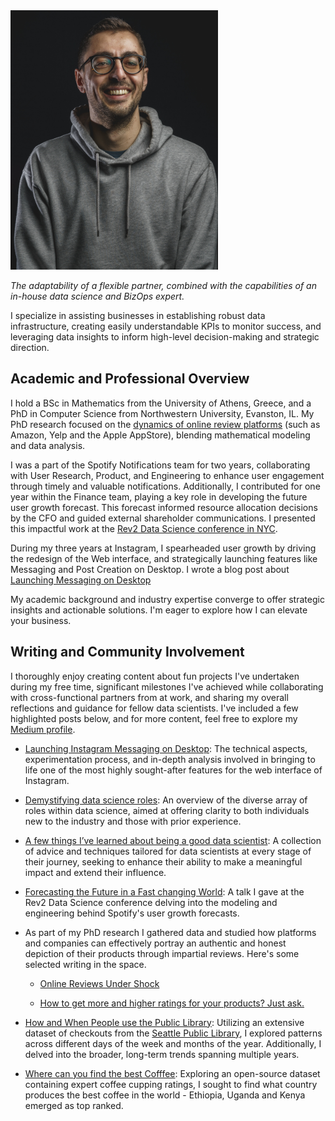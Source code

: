 <img width="332" alt="headshot 2021" src="./docs/assets/portrait.jpeg">


_The adaptability of a flexible partner, combined with the capabilities of an in-house data science and BizOps expert._

I specialize in assisting businesses in establishing robust data infrastructure, creating easily understandable KPIs to monitor success, and leveraging data insights to inform high-level decision-making and strategic direction.

## Academic and Professional Overview
I hold a BSc in Mathematics from the University of Athens, Greece, and a PhD in Computer Science from Northwestern University, Evanston, IL. My PhD research focused on the [dynamics of online review platforms](https://www.proquest.com/openview/852c4109961853cc539e34470217a915/1?pq-origsite=gscholar&cbl=18750) (such as Amazon, Yelp and the Apple AppStore), blending mathematical modeling and data analysis.

I was a part of the Spotify Notifications team for two years, collaborating with User Research, Product, and Engineering to enhance user engagement through timely and valuable notifications. Additionally, I contributed for one year within the Finance team, playing a key role in developing the future user growth forecast. This forecast informed resource allocation decisions by the CFO and guided external shareholder communications. I presented this impactful work at the [Rev2 Data Science conference in NYC](youtube.com/watch?v=tkmWXM0egqg).

During my three years at Instagram, I spearheaded user growth by driving the redesign of the Web interface, and strategically launching features like Messaging and Post Creation on Desktop. I wrote a blog post about [Launching Messaging on Desktop](https://engineering.fb.com/2022/07/26/web/launching-instagram-messaging-on-desktop/)

My academic background and industry expertise converge to offer strategic insights and actionable solutions. I'm eager to explore how I can elevate your business.




## Writing and Community Involvement
I thoroughly enjoy creating content about fun projects I've undertaken during my free time, significant milestones I've achieved while collaborating with cross-functional partners from at work, and sharing my overall reflections and guidance for fellow data scientists. I've included a few highlighted posts below, and for more content, feel free to explore my [Medium profile](https://medium.com/@yaskalidis).

* [Launching Instagram Messaging on Desktop](https://engineering.fb.com/2022/07/26/web/launching-instagram-messaging-on-desktop/): The technical aspects, experimentation process, and in-depth analysis involved in bringing to life one of the most highly sought-after features for the web interface of Instagram.

* [Demystifying data science roles](https://medium.com/@yaskalidis/what-kind-of-data-science-role-is-right-for-you-9d2f4b117e81): An overview of the diverse array of roles within data science, aimed at offering clarity to both individuals new to the industry and those with prior experience.

* [A few things I’ve learned about being a good data scientist](https://medium.com/@yaskalidis/a-few-things-ive-learned-about-being-a-good-data-scientist-2e81432f8766): A collection of advice and techniques tailored for data scientists at every stage of their journey, seeking to enhance their ability to make a meaningful impact and extend their influence.

* [Forecasting the Future in a Fast changing World](https://www.youtube.com/watch?v=tkmWXM0egqg): A talk I gave at the Rev2 Data Science conference delving into the modeling and engineering behind Spotify's user growth forecasts.

* As part of my PhD research I gathered data and studied how platforms and companies  can effectively portray an authentic and honest depiction of their products through impartial reviews. Here's some selected writing in the space.
    * [Online Reviews Under Shock](https://medium.com/@yaskalidis/online-reviews-under-shock-a950dda2951f)

    * [How to get more and higher ratings for your products? Just ask.](https://medium.com/@yaskalidis/how-to-get-more-and-higher-ratings-for-your-products-just-ask-6df29bd25e4c)

<p>

* [How and When People use the Public Library](https://towardsdatascience.com/how-and-when-people-use-the-public-library-1b102f58fd8a): Utilizing an extensive dataset of checkouts from the [Seattle Public Library](https://www.spl.org/), I explored patterns across different days of the week and months of the year. Additionally, I delved into the broader, long-term trends spanning multiple years.

* [Where can you find the best Cofffee](https://medium.com/@yaskalidis/the-data-speak-ethiopia-has-the-best-coffee-91f88ed37e84): Exploring an open-source dataset containing expert coffee cupping ratings, I sought to find what country produces the best coffee in the world - Ethiopia, Uganda and Kenya emerged as top ranked.